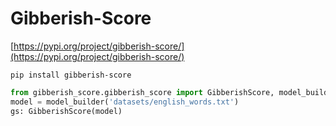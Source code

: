 # Gibberish-Score

[https://pypi.org/project/gibberish-score/](https://pypi.org/project/gibberish-score/)
```shell
pip install gibberish-score
```

```python
from gibberish_score.gibberish_score import GibberishScore, model_builder
model = model_builder('datasets/english_words.txt')
gs: GibberishScore(model)

```